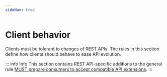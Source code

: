 ```yaml
---
sideNav: true
---
```


# Client behavior

Clients must be tolerant to changes of REST APIs. The rules in this section define how clients should behave to ease API evolution.

::: info Info
This section contains REST API-specific additions to the general rule [MUST prepare consumers to accept compatible API extensions](@guidelines/R000029).
:::
